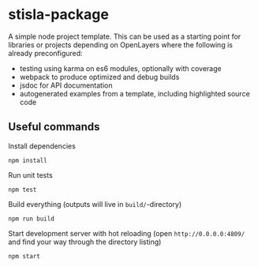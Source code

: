 # stisla-package

A simple node project template. This can be used as a starting point for
libraries or projects depending on OpenLayers where the following is already
preconfigured:

* testing using karma on es6 modules, optionally with coverage
* webpack to produce optimized and debug builds
* jsdoc for API documentation
* autogenerated examples from a template, including highlighted source code

## Useful commands

Install dependencies

    npm install

Run unit tests

    npm test

Build everything (outputs will live in `build/`-directory)

    npm run build

Start development server with hot reloading (open `http://0.0.0.0:4809/` and find your way through the directory listing)

    npm start
